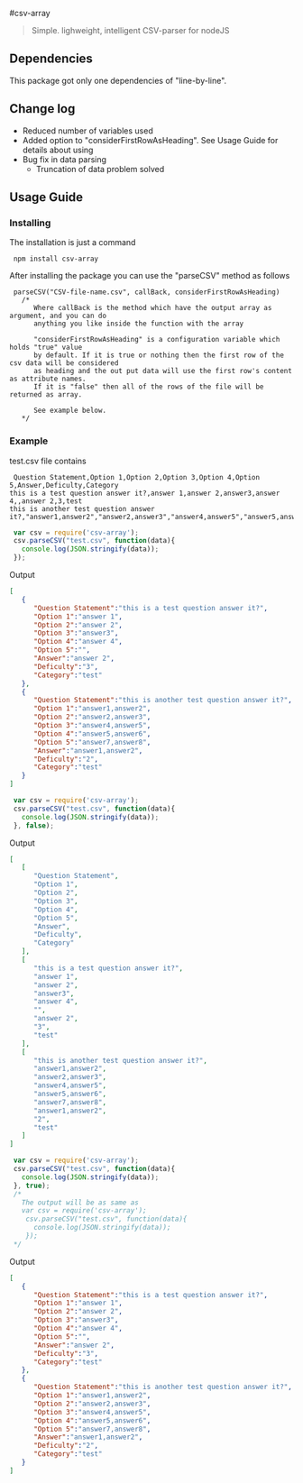 #csv-array
> Simple. lighweight, intelligent CSV-parser for nodeJS

## Dependencies
This package got only one dependencies of "line-by-line".

## Change log
* Reduced number of variables used
* Added option to "considerFirstRowAsHeading". See Usage Guide for details about using
* Bug fix in data parsing
   * Truncation of data problem solved


## Usage Guide
### Installing

The installation is just a command

```
 npm install csv-array
```

After installing the package you can use the "parseCSV" method as follows
```
 parseCSV("CSV-file-name.csv", callBack, considerFirstRowAsHeading)
   /*
      Where callBack is the method which have the output array as argument, and you can do 
      anything you like inside the function with the array

      "considerFirstRowAsHeading" is a configuration variable which holds "true" value 
      by default. If it is true or nothing then the first row of the csv data will be considered 
      as heading and the out put data will use the first row's content as attribute names.
      If it is "false" then all of the rows of the file will be returned as array.

      See example below.
   */
```
### Example

test.csv file contains

```
 Question Statement,Option 1,Option 2,Option 3,Option 4,Option 5,Answer,Deficulty,Category
this is a test question answer it?,answer 1,answer 2,answer3,answer 4,,answer 2,3,test
this is another test question answer it?,"answer1,answer2","answer2,answer3","answer4,answer5","answer5,answer6","answer7,answer8","answer1,answer2",2,test
```
```javascript
 var csv = require('csv-array');
 csv.parseCSV("test.csv", function(data){
   console.log(JSON.stringify(data));
 });
``` 

Output
```json
[  
   {  
      "Question Statement":"this is a test question answer it?",
      "Option 1":"answer 1",
      "Option 2":"answer 2",
      "Option 3":"answer3",
      "Option 4":"answer 4",
      "Option 5":"",
      "Answer":"answer 2",
      "Deficulty":"3",
      "Category":"test"
   },
   {  
      "Question Statement":"this is another test question answer it?",
      "Option 1":"answer1,answer2",
      "Option 2":"answer2,answer3",
      "Option 3":"answer4,answer5",
      "Option 4":"answer5,answer6",
      "Option 5":"answer7,answer8",
      "Answer":"answer1,answer2",
      "Deficulty":"2",
      "Category":"test"
   }
]
```

```javascript
 var csv = require('csv-array');
 csv.parseCSV("test.csv", function(data){
   console.log(JSON.stringify(data));
 }, false);
```
Output
```json
[  
   [  
      "Question Statement",
      "Option 1",
      "Option 2",
      "Option 3",
      "Option 4",
      "Option 5",
      "Answer",
      "Deficulty",
      "Category"
   ],
   [  
      "this is a test question answer it?",
      "answer 1",
      "answer 2",
      "answer3",
      "answer 4",
      "",
      "answer 2",
      "3",
      "test"
   ],
   [  
      "this is another test question answer it?",
      "answer1,answer2",
      "answer2,answer3",
      "answer4,answer5",
      "answer5,answer6",
      "answer7,answer8",
      "answer1,answer2",
      "2",
      "test"
   ]
]
``` 

```javascript
 var csv = require('csv-array');
 csv.parseCSV("test.csv", function(data){
   console.log(JSON.stringify(data));
 }, true);
 /*
   The output will be as same as
   var csv = require('csv-array');
    csv.parseCSV("test.csv", function(data){
      console.log(JSON.stringify(data));
    });
 */
``` 
Output
```json
[  
   {  
      "Question Statement":"this is a test question answer it?",
      "Option 1":"answer 1",
      "Option 2":"answer 2",
      "Option 3":"answer3",
      "Option 4":"answer 4",
      "Option 5":"",
      "Answer":"answer 2",
      "Deficulty":"3",
      "Category":"test"
   },
   {  
      "Question Statement":"this is another test question answer it?",
      "Option 1":"answer1,answer2",
      "Option 2":"answer2,answer3",
      "Option 3":"answer4,answer5",
      "Option 4":"answer5,answer6",
      "Option 5":"answer7,answer8",
      "Answer":"answer1,answer2",
      "Deficulty":"2",
      "Category":"test"
   }
]
```
